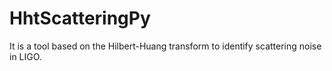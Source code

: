# HhtScatteringPy

It is a tool based on the Hilbert-Huang transform to identify scattering noise in LIGO.
